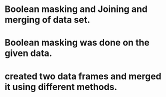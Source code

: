 
# Boolean masking and Joining and merging of data set.
# Boolean masking was done on the given data.
# created two data frames and merged it using different methods.